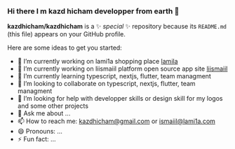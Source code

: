 ### Hi there I m  kazd hicham developper from earth 👋


**kazdhicham/kazdhicham** is a ✨ _special_ ✨ repository because its `README.md` (this file) appears on your GitHub profile.

Here are some ideas to get you started:

- 🔭 I’m currently working on lami1a shopping place [lamila](https://lami1a.com)
- 🔭 I’m currently working on liismaiil platform open source app site [liismaiil](https://liismaiil.org)
- 🌱 I’m currently learning typescript, nextjs, flutter, team managment
- 👯 I’m looking to collaborate on typescript, nextjs, flutter, team managment
- 🤔 I’m looking for help with developper skills or design skill for my logos and some other projects
- 💬 Ask me about ...
- 📫 How to reach me: kazdhicham@gmail.com or ismaiil@lami1a.com
- 😄 Pronouns: ...
- ⚡ Fun fact: ...

